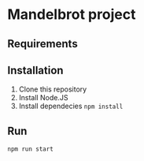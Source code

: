 # Mandelbrot project

## Requirements


## Installation

1. Clone this repository
2. Install Node.JS
3. Install dependecies
``` npm install ```

## Run

``` npm run start ```